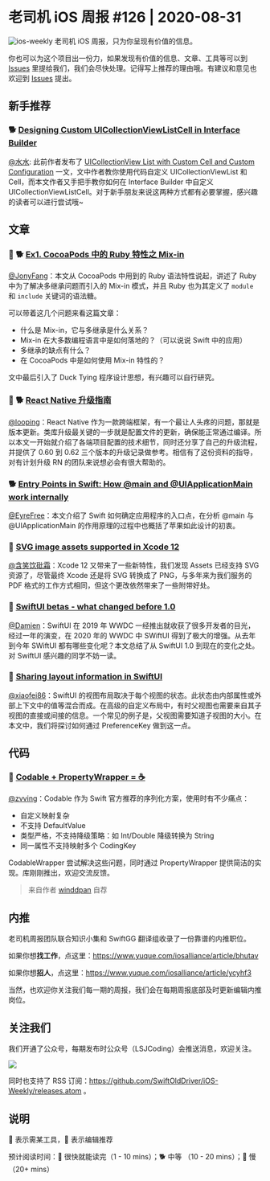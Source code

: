 # 老司机 iOS 周报 #126 | 2020-08-31

![ios-weekly](https://github.com/SwiftOldDriver/iOS-Weekly/blob/master/assets/ios-weekly.png?raw=true)
老司机 iOS 周报，只为你呈现有价值的信息。

你也可以为这个项目出一份力，如果发现有价值的信息、文章、工具等可以到 [Issues](https://github.com/SwiftOldDriver/iOS-Weekly/issues) 里提给我们，我们会尽快处理。记得写上推荐的理由哦。有建议和意见也欢迎到 [Issues](https://github.com/SwiftOldDriver/iOS-Weekly/issues) 提出。

## 新手推荐

### 🐕 [Designing Custom UICollectionViewListCell in Interface Builder](https://swiftsenpai.com/development/custom-uicollectionviewlistcell-in-ib/)

[@水水](https://www.xuyanlan.com): 此前作者发布了 [UICollectionView List with Custom Cell and Custom Configuration](https://swiftsenpai.com/development/uicollectionview-list-custom-cell/) 一文，文中作者教你使用代码自定义 UICollectionViewList 和 Cell，而本文作者又手把手教你如何在 Interface Builder 中自定义 UICollectionViewListCell。对于新手朋友来说这两种方式都有必要掌握，感兴趣的读者可以进行尝试哦~

## 文章

### 🌟 🐕 [Ex1. CocoaPods 中的 Ruby 特性之 Mix-in](https://mp.weixin.qq.com/s/uZx4cgbsNgE2iuguAOzbow)

[@JonyFang](https://github.com/JonyFang)：本文从 CocoaPods 中用到的 Ruby 语法特性说起，讲述了 Ruby 中为了解决多继承问题而引入的 Mix-in 模式，并且 Ruby 也为其定义了 `module` 和 `include` 关键词的语法糖。

可以带着这几个问题来看这篇文章：
- 什么是 Mix-in，它与多继承是什么关系？
- Mix-in 在大多数编程语言中是如何落地的？（可以说说 Swift 中的应用）
- 多继承的缺点有什么？
- 在 CocoaPods 中是如何使用 Mix-in 特性的？

文中最后引入了 Duck Tying 程序设计思想，有兴趣可以自行研究。

### 🌟 🐕 [React Native 升级指南](https://supercodepower.com/docs/react-native-upgrade/index)

[@looping](https://github.com/looping)：React Native 作为一款跨端框架，有一个最让人头疼的问题，那就是版本更新。类库升级最关键的一步就是配置文件的更新，确保能正常通过编译。所以本文一开始就介绍了各端项目配置的技术细节，同时还分享了自己的升级流程，并提供了 0.60 到 0.62 三个版本的升级记录做参考。相信有了这份资料的指导，对有计划升级 RN 的团队来说想必会有很大帮助的。

### 🐕 [Entry Points in Swift: How @main and @UIApplicationMain work internally](https://swiftrocks.com/entry-points-swift-uiapplicationmain-main)

[@EyreFree](https://github.com/EyreFree)：本文介绍了 Swift 如何确定应用程序的入口点，在分析 @main 与 @UIApplicationMain 的作用原理的过程中也概括了苹果如此设计的初衷。

### 🐎 [SVG image assets supported in Xcode 12](https://sarunw.com/posts/svg-image-assets-supported-in-xcode12/)

[@含笑饮砒霜](https://weibo.com/chinafishnews/)：Xcode 12 又带来了一些新特性，我们发现 Assets 已经支持 SVG 资源了，尽管最终 Xcode 还是将 SVG 转换成了 PNG，与多年来为我们服务的 PDF 格式的工作方式相同，但这个更改依然带来了一些附带好处。

### 🐎 [SwiftUI betas - what changed before 1.0](https://mackuba.eu/2020/08/17/swiftui-beta/)

[@Damien](https://github.com/ZengyiMa)：SwiftUI 在 2019 年 WWDC 一经推出就收获了很多开发者的目光，经过一年的演变，在 2020 年的 WWDC 中 SWiftUI 得到了极大的增强。从去年到今年 SWiftUI 都有哪些变化呢？本文总结了从 SwiftUI 1.0 到现在的变化之处。对 SwiftUI 感兴趣的同学不妨一读。

### 🐎 [Sharing layout information in SwiftUI](https://fivestars.blog/swiftui/swiftui-share-layout-information.html)

[@xiaofei86](https://weibo.com/xuyafei86)：SwiftUI 的视图布局取决于每个视图的状态。此状态由内部属性或外部上下文中的值等混合而成。在高级的自定义布局中，有时父视图也需要来自其子视图的直接或间接的信息。一个常见的例子是，父视图需要知道子视图的大小。在本文中，我们将探讨如何通过 PreferenceKey 做到这一点。

## 代码

### 🐎 [Codable + PropertyWrapper = ☕](https://github.com/winddpan/CodableWrapper)

[@zvving](https://github.com/zvving)：Codable 作为 Swift 官方推荐的序列化方案，使用时有不少痛点：

- 自定义映射复杂
- 不支持 DefaultValue
- 类型严格，不支持降级策略：如 Int/Double 降级转换为 String
- 同一属性不支持映射多个 CodingKey

CodableWrapper 尝试解决这些问题，同时通过 PropertyWrapper 提供简洁的实现。库刚刚推出，欢迎交流反馈。

> 来自作者 [winddpan](https://github.com/winddpan) 自荐

## 内推

老司机周报团队联合知识小集和 SwiftGG 翻译组收录了一份靠谱的内推职位。

如果你想**找工作**，点这里：https://www.yuque.com/iosalliance/article/bhutav

如果你想**招人**，点这里：https://www.yuque.com/iosalliance/article/ycyhf3

当然，也欢迎你关注我们每一期的周报，我们会在每期周报底部及时更新编辑内推岗位。

## 关注我们

我们开通了公众号，每期发布时公众号（LSJCoding）会推送消息，欢迎关注。

![](https://github.com/SwiftOldDriver/iOS-Weekly/blob/master/assets/qrcode_for_wechat.jpg?raw=true)

同时也支持了 RSS 订阅：https://github.com/SwiftOldDriver/iOS-Weekly/releases.atom 。

## 说明

🚧 表示需某工具，🌟 表示编辑推荐

预计阅读时间：🐎 很快就能读完（1 - 10 mins）；🐕 中等 （10 - 20 mins）；🐢 慢（20+ mins）
